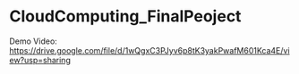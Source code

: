 # CloudComputing_FinalPeoject


Demo Video: https://drive.google.com/file/d/1wQgxC3PJyv6p8tK3yakPwafM601Kca4E/view?usp=sharing
